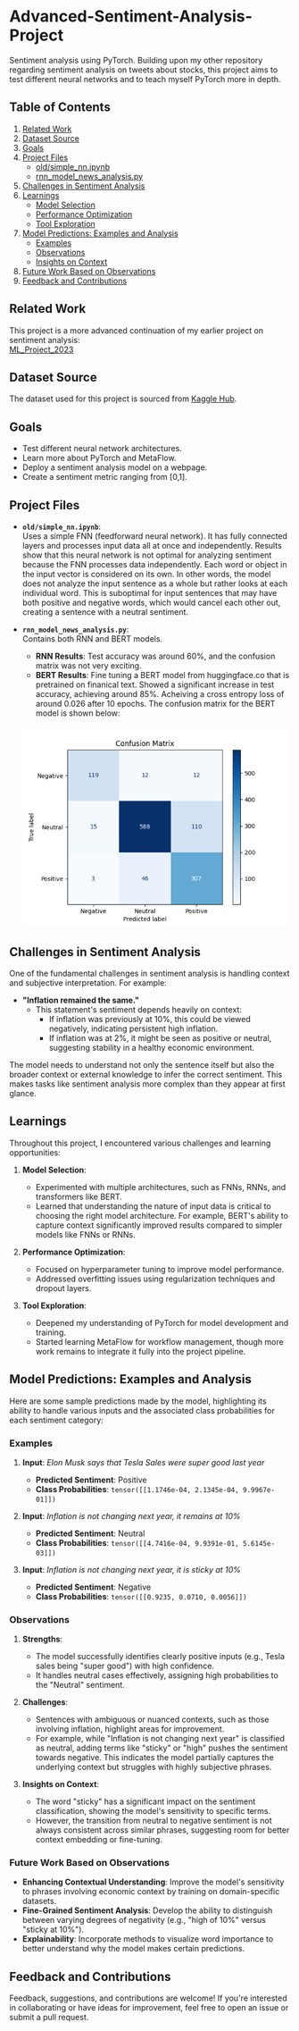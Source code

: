 # Advanced-Sentiment-Analysis-Project

Sentiment analysis using PyTorch. Building upon my other repository regarding sentiment analysis on tweets about stocks, this project aims to test different neural networks and to teach myself PyTorch more in depth. 

## Table of Contents
1. [Related Work](#related-work)
2. [Dataset Source](#dataset-source)
3. [Goals](#goals)
4. [Project Files](#project-files)
    - [old/simple_nn.ipynb](#oldsimple_nn-ipynb)
    - [rnn_model_news_analysis.py](#rnn_model_news_analysis-py)
5. [Challenges in Sentiment Analysis](#challenges-in-sentiment-analysis)
6. [Learnings](#learnings)
    - [Model Selection](#model-selection)
    - [Performance Optimization](#performance-optimization)
    - [Tool Exploration](#tool-exploration)
7. [Model Predictions: Examples and Analysis](#model-predictions-examples-and-analysis)
    - [Examples](#examples)
    - [Observations](#observations)
    - [Insights on Context](#insights-on-context)
8. [Future Work Based on Observations](#future-work-based-on-observations)
9. [Feedback and Contributions](#feedback-and-contributions)

## Related Work
This project is a more advanced continuation of my earlier project on sentiment analysis:  
[ML_Project_2023](https://github.com/MariusBoda/ML_Project_2023)

## Dataset Source

The dataset used for this project is sourced from [Kaggle Hub](https://www.kaggle.com/datasets/ankurzing/sentiment-analysis-for-financial-news).

## Goals
- Test different neural network architectures.
- Learn more about PyTorch and MetaFlow.
- Deploy a sentiment analysis model on a webpage.
- Create a sentiment metric ranging from [0,1].

## Project Files

- **`old/simple_nn.ipynb`**:  
  Uses a simple FNN (feedforward neural network). It has fully connected layers and processes input data all at once and independently. Results show that this neural network is not optimal for analyzing sentiment because the FNN processes data independently. Each word or object in the input vector is considered on its own. In other words, the model does not analyze the input sentence as a whole but rather looks at each individual word. This is suboptimal for input sentences that may have both positive and negative words, which would cancel each other out, creating a sentence with a neutral sentiment.

- **`rnn_model_news_analysis.py`**:  
  Contains both RNN and BERT models.  
  - **RNN Results**: Test accuracy was around 60%, and the confusion matrix was not very exciting.  
  - **BERT Results**: Fine tuning a BERT model from huggingface.co that is pretrained on finanical text. Showed a significant increase in test accuracy, achieving around 85%. Acheiving a cross entropy loss of around 0.026 after 10 epochs. The confusion matrix for the BERT model is shown below:

  ![Confusion Matrix](confusion_matrix.png)

## Challenges in Sentiment Analysis
One of the fundamental challenges in sentiment analysis is handling context and subjective interpretation. For example:

- **"Inflation remained the same."**  
  - This statement's sentiment depends heavily on context:  
    - If inflation was previously at 10%, this could be viewed negatively, indicating persistent high inflation.  
    - If inflation was at 2%, it might be seen as positive or neutral, suggesting stability in a healthy economic environment.  

The model needs to understand not only the sentence itself but also the broader context or external knowledge to infer the correct sentiment. This makes tasks like sentiment analysis more complex than they appear at first glance.

## Learnings
Throughout this project, I encountered various challenges and learning opportunities:  
1. **Model Selection**:  
   - Experimented with multiple architectures, such as FNNs, RNNs, and transformers like BERT.  
   - Learned that understanding the nature of input data is critical to choosing the right model architecture. For example, BERT's ability to capture context significantly improved results compared to simpler models like FNNs or RNNs.

2. **Performance Optimization**:  
   - Focused on hyperparameter tuning to improve model performance.  
   - Addressed overfitting issues using regularization techniques and dropout layers.  

3. **Tool Exploration**:  
   - Deepened my understanding of PyTorch for model development and training.  
   - Started learning MetaFlow for workflow management, though more work remains to integrate it fully into the project pipeline.

## Model Predictions: Examples and Analysis

Here are some sample predictions made by the model, highlighting its ability to handle various inputs and the associated class probabilities for each sentiment category:

### Examples
1. **Input**: *Elon Musk says that Tesla Sales were super good last year*  
   - **Predicted Sentiment**: Positive  
   - **Class Probabilities**: `tensor([[1.1746e-04, 2.1345e-04, 9.9967e-01]])`

2. **Input**: *Inflation is not changing next year, it remains at 10%*  
   - **Predicted Sentiment**: Neutral  
   - **Class Probabilities**: `tensor([[4.7416e-04, 9.9391e-01, 5.6145e-03]])`

3. **Input**: *Inflation is not changing next year, it is sticky at 10%*  
   - **Predicted Sentiment**: Negative  
   - **Class Probabilities**: `tensor([[0.9235, 0.0710, 0.0056]])`

### Observations
1. **Strengths**:
   - The model successfully identifies clearly positive inputs (e.g., Tesla sales being "super good") with high confidence.
   - It handles neutral cases effectively, assigning high probabilities to the "Neutral" sentiment.

2. **Challenges**:
   - Sentences with ambiguous or nuanced contexts, such as those involving inflation, highlight areas for improvement.
   - For example, while "Inflation is not changing next year" is classified as neutral, adding terms like "sticky" or "high" pushes the sentiment towards negative. This indicates the model partially captures the underlying context but struggles with highly subjective phrases.

3. **Insights on Context**:
   - The word "sticky" has a significant impact on the sentiment classification, showing the model's sensitivity to specific terms.
   - However, the transition from neutral to negative sentiment is not always consistent across similar phrases, suggesting room for better context embedding or fine-tuning.

### Future Work Based on Observations
- **Enhancing Contextual Understanding**: Improve the model's sensitivity to phrases involving economic context by training on domain-specific datasets.  
- **Fine-Grained Sentiment Analysis**: Develop the ability to distinguish between varying degrees of negativity (e.g., "high of 10%" versus "sticky at 10%").  
- **Explainability**: Incorporate methods to visualize word importance to better understand why the model makes certain predictions.

## Feedback and Contributions
Feedback, suggestions, and contributions are welcome! If you're interested in collaborating or have ideas for improvement, feel free to open an issue or submit a pull request.